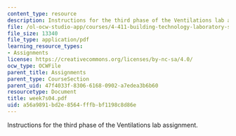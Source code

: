 ```yaml
---
content_type: resource
description: Instructions for the third phase of the Ventilations lab assignment.
file: /ol-ocw-studio-app/courses/4-411-building-technology-laboratory-spring-2004/a56a9891bd2e8564fffbbf1198c8d86e_week7s04.pdf
file_size: 13340
file_type: application/pdf
learning_resource_types:
- Assignments
license: https://creativecommons.org/licenses/by-nc-sa/4.0/
ocw_type: OCWFile
parent_title: Assignments
parent_type: CourseSection
parent_uid: 47f4033f-8306-6168-0902-a7edea3b6b60
resourcetype: Document
title: week7s04.pdf
uid: a56a9891-bd2e-8564-fffb-bf1198c8d86e
---
```

Instructions for the third phase of the Ventilations lab assignment.